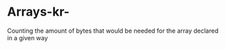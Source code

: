# Arrays-kr-
Counting the amount of bytes that would be needed for the array declared in a given way
